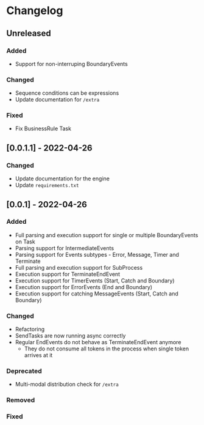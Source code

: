 # Changelog

## Unreleased

### Added

- Support for non-interruping BoundaryEvents

### Changed

- Sequence conditions can be expressions 
- Update documentation for `/extra`

### Fixed

- Fix BusinessRule Task

## [0.0.1.1] - 2022-04-26

### Changed

- Update documentation for the engine
- Update `requirements.txt`

## [0.0.1] - 2022-04-26

### Added

- Full parsing and execution support for single or multiple BoundaryEvents on Task
- Parsing support for IntermediateEvents
- Parsing support for Events subtypes - Error, Message, Timer and Terminate
- Full parsing and execution support for SubProcess
- Execution support for TerminateEndEvent 
- Execution support for TimerEvents (Start, Catch and Boundary)
- Execution support for ErrorEvents (End and Boundary)
- Execution support for catching MessageEvents (Start, Catch and Boundary)

### Changed

- Refactoring
- SendTasks are now running async correctly
- Regular EndEvents do not behave as TerminateEndEvent anymore
    - They do not consume all tokens in the process when single token arrives at it 

### Deprecated

- Multi-modal distribution check for `/extra`

### Removed

### Fixed

